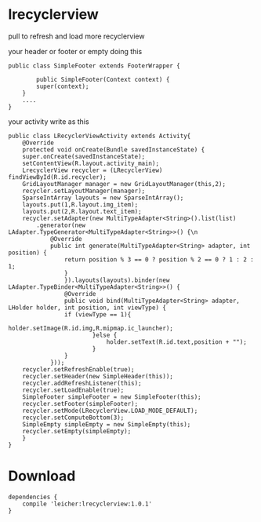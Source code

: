 # lrecyclerview
pull to refresh and load more recyclerview

your header or footer or empty doing this

	public class SimpleFooter extends FooterWrapper {

    		public SimpleFooter(Context context) {
        	super(context);
   		}
		....
	}
	
your activity write as this

	public class LRecyclerViewActivity extends Activity{
	    @Override
	    protected void onCreate(Bundle savedInstanceState) {
		super.onCreate(savedInstanceState);
		setContentView(R.layout.activity_main);
		LrecyclerView recycler = (LRecyclerView) findViewById(R.id.recycler);
		GridLayoutManager manager = new GridLayoutManager(this,2);
		recycler.setLayoutManager(manager);
		SparseIntArray layouts = new SparseIntArray();
		layouts.put(1,R.layout.img_item);
		layouts.put(2,R.layout.text_item);
		recycler.setAdapter(new MultiTypeAdapter<String>().list(list)
			.generator(new LAdapter.TypeGenerator<MultiTypeAdapter<String>>() {\n
				@Override
				public int generate(MultiTypeAdapter<String> adapter, int position) {
					return position % 3 == 0 ? position % 2 == 0 ? 1 : 2 : 1;
					}
					}).layouts(layouts).binder(new LAdapter.TypeBinder<MultiTypeAdapter<String>>() {
					@Override            
					public void bind(MultiTypeAdapter<String> adapter, LHolder holder, int position, int viewType) {         
					if (viewType == 1){
								holder.setImage(R.id.img,R.mipmap.ic_launcher);
							}else {
								holder.setText(R.id.text,position + "");
							}
					}
				}));
		recycler.setRefreshEnable(true);
		recycler.setHeader(new SimpleHeader(this));
		recycler.addRefreshListener(this);
		recycler.setLoadEnable(true);
		SimpleFooter simpleFooter = new SimpleFooter(this);
		recycler.setFooter(simpleFooter);
		recycler.setMode(LRecyclerView.LOAD_MODE_DEFAULT);
		recycler.setComputeBottom(3);
		SimpleEmpty simpleEmpty = new SimpleEmpty(this);
		recycler.setEmpty(simpleEmpty);
		}
	}
# Download

	dependencies {
		compile 'leicher:lrecyclerview:1.0.1'
	}
